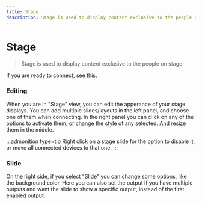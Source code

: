 ```yaml
---
title: Stage
description: Stage is used to display content exclusive to the people on stage.
---
```


# Stage

> Stage is used to display content exclusive to the people on stage.

If you are ready to connect, [see this](./connecting).

### Editing

When you are in "Stage" view, you can edit the apperance of your stage displays. You can add multiple slides/layouts in the left panel, and choose one of them when connecting. In the right panel you can click on any of the options to activate them, or change the style of any selected. And resize them in the middle.

:::admonition type=tip
Right click on a stage slide for the option to disable it, or move all connected devices to that one.
:::

### Slide

On the right side, if you select "Slide" you can change some options, like the background color. Here you can also set the output if you have multiple outputs and want the slide to show a specific output, instead of the first enabled output.

<!-- Passwords are comming -->
